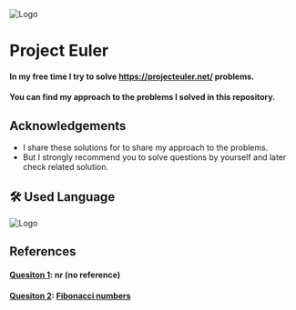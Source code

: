 
![Logo](https://projecteuler.net/images/clipart/euler_portrait.png)


# Project Euler

#### In my free time I try to solve https://projecteuler.net/ problems. 
#### You can find my approach to the problems I solved in this repository. 
## Acknowledgements

* I share these solutions for to share my approach to the problems. 
* But I strongly recommend you to solve questions by yourself and later check related solution.
## 🛠 Used Language
![Logo](https://www.python.org/static/img/python-logo.png)

## References
#### [Quesiton 1](https://github.com/mstft/ProjectEuler/blob/master/Question1.py): nr (no reference)
#### [Quesiton 2](https://github.com/mstft/ProjectEuler/blob/master/Question2.py): [Fibonacci numbers](https://en.wikipedia.org/wiki/Fibonacci_number)
